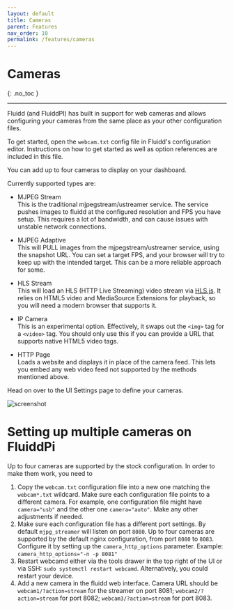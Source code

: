 ```yaml
---
layout: default
title: Cameras
parent: Features
nav_order: 10
permalink: /features/cameras
---
```


# Cameras
{: .no_toc }

---

Fluidd (and FluiddPI) has built in support for web cameras and allows configuring
your cameras from the same place as your other configuration files.

To get started, open the `webcam.txt` config file in Fluidd's configuration editor.
Instructions on how to get started as well as option references are included in this file.

You can add up to four cameras to display on your dashboard.

Currently supported types are:

- MJPEG Stream  
  This is the traditional mjpegstream/ustreamer service. The service pushes images to
  fluidd at the configured resolution and FPS you have setup. This requires
  a lot of bandwidth, and can cause issues with unstable network connections.

- MJPEG Adaptive  
  This will PULL images from the mjpegstream/ustreamer service, using the snapshot URL.
  You can set a target FPS, and your browser will try to keep up with the
  intended target. This can be a more reliable approach for some.

- HLS Stream  
  This will load an HLS (HTTP Live Streaming) video stream via [HLS.js](https://hlsjs.video-dev.org/).
  It relies on HTML5 video and MediaSource Extensions for playback, so you will
  need a modern browser that supports it.

- IP Camera  
  This is an experimental option. Effectively, it swaps out the `<img>` tag
  for a `<video>` tag. You should only use this if you can provide a URL
  that supports native HTML5 video tags.

- HTTP Page  
  Loads a website and displays it in place of the camera feed.
  This lets you embed any web video feed not supported by the methods mentioned above.

Head on over to the UI Settings page to define your cameras.

![screenshot](/assets/images/camera_settings.png)

# Setting up multiple cameras on FluiddPi

Up to four cameras are supported by the stock configuration.
In order to make them work, you need to

1. Copy the `webcam.txt` configuration file into a new one 
   matching the `webcam*.txt` wildcard.
   Make sure each configuration file points to a different camera.
   For example, one configuration file might have `camera="usb"` and
   the other one `camera="auto"`.
   Make any other adjustments if needed.
3. Make sure each configuration file has a different port settings.
   By default `mjpg_streamer` will listen on port `8080`.
   Up to four cameras are supported by the default nginx configuration,
   from port `8080` to `8083`. Configure it by setting up
   the `camera_http_options` parameter.
   Example: `camera_http_options="-n -p 8081"`
4. Restart webcamd either via the tools drawer in the top right of the UI
   or via SSH: `sudo systemctl restart webcamd`.
   Alternatively, you could restart your device.
6. Add a new camera in the fluidd web interface.
   Camera URL should be `webcam1/?action=stream` for the streamer on port 8081;
   `webcam2/?action=stream` for port 8082;
   `webcam3/?action=stream` for port 8083.
